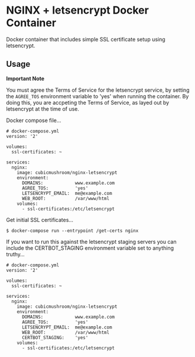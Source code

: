 NGINX + letsencrypt Docker Container
====================================

Docker container that includes simple SSL certificate setup using letsencrypt.
 
 
Usage
-----

**Important Note**

You must agree the Terms of Service for the letsencrypt service, by setting the `AGREE_TOS` environment variable to 
'yes' when running the container.  By doing this, you are accpeting the Terms of Service, as layed out by letsencrypt at 
the time of use.


Docker compose file…

    # docker-compose.yml
    version: '2'
    
    volumes:
      ssl-certificates: ~
    
    services:
      nginx:
        image: cubicmushroom/nginx-letsencrypt
        environment:
          DOMAINS:            www.example.com
          AGREE_TOS:          'yes'
          LETSENCRYPT_EMAIL:  me@example.com
          WEB_ROOT:           /var/www/html
        volumes:
          - ssl-certificates:/etc/letsencrypt


Get initial SSL certificates…

    $ docker-compose run --entrypoint /get-certs nginx
    
If you want to run this against the letsencrypt staging servers you can include the CERTBOT_STAGING environment variable 
set to anything truthy…

    # docker-compose.yml
    version: '2'
    
    volumes:
      ssl-certificates: ~
    
    services:
      nginx:
        image: cubicmushroom/nginx-letsencrypt
        environment:
          DOMAINS:            www.example.com
          AGREE_TOS:          'yes'
          LETSENCRYPT_EMAIL:  me@example.com
          WEB_ROOT:           /var/www/html
          CERTBOT_STAGING:    'yes'
        volumes:
          - ssl-certificates:/etc/letsencrypt

